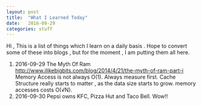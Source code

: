 ```yaml
---
layout: post
title:  "What I Learned Today"
date:   2016-09-29
categories: stuff
---
```


Hi , This is a list of things which I learn on a daily basis . Hope to convert some of these into blogs , but for the moment , I am putting them all here.

1. 2016-09-29
    The Myth Of Ram
    http://www.ilikebigbits.com/blog/2014/4/21/the-myth-of-ram-part-i
    Memory Access is not always O(1). Always measure first.
    Cache Structure really starts to matter , as the data size starts to grow.
    memory accesses costs O(√N).
2. 2016-09-30
    Pepsi owns KFC, Pizza Hut and Taco Bell. Wow!!